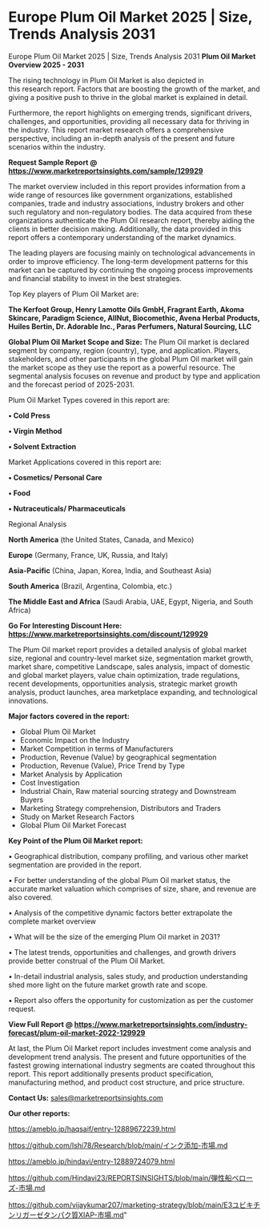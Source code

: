 # Europe Plum Oil Market 2025 | Size, Trends Analysis 2031
Europe Plum Oil Market 2025 | Size, Trends Analysis 2031
<Strong> Plum Oil Market Overview 2025 - 2031</strong>

The rising technology in Plum Oil Market is also depicted in this research report. Factors that are boosting the growth of the market, and giving a positive push to thrive in the global market is explained in detail.

Furthermore, the report highlights on emerging trends, significant drivers, challenges, and opportunities, providing all necessary data for thriving in the industry. This report market research offers a comprehensive perspective, including an in-depth analysis of the present and future scenarios within the industry.

<strong>Request Sample Report @ <a href=https://www.marketreportsinsights.com/sample/129929>https://www.marketreportsinsights.com/sample/129929</a></strong>

The market overview included in this report provides information from a wide range of resources like government organizations, established companies, trade and industry associations, industry brokers and other such regulatory and non-regulatory bodies. The data acquired from these organizations authenticate the Plum Oil research report, thereby aiding the clients in better decision making. Additionally, the data provided in this report offers a contemporary understanding of the market dynamics.

The leading players are focusing mainly on technological advancements in order to improve efficiency. The long-term development patterns for this market can be captured by continuing the ongoing process improvements and financial stability to invest in the best strategies.

Top Key players of Plum Oil Market are:

<strong>The Kerfoot Group, Henry Lamotte Oils GmbH, Fragrant Earth, Akoma Skincare, Paradigm Science, AllNut, Biocomethic, Avena Herbal Products, Huiles Bertin, Dr. Adorable Inc., Paras Perfumers, Natural Sourcing, LLC</strong>

<strong><b>Global Plum Oil Market Scope and Size:</b></strong>
The Plum Oil market is declared segment by company, region (country), type, and application. Players, stakeholders, and other participants in the global Plum Oil market will gain the market scope as they use the report as a powerful resource. The segmental analysis focuses on revenue and product by type and application and the forecast period of 2025-2031.

Plum Oil Market Types covered in this report are:

<strong>• Cold Press

• Virgin Method

• Solvent Extraction</strong>

Market Applications covered in this report are:

<strong>• Cosmetics/ Personal Care

• Food

• Nutraceuticals/ Pharmaceuticals</strong> 

Regional Analysis

<strong>North America</strong> (the United States, Canada, and Mexico)

<strong>Europe</strong> (Germany, France, UK, Russia, and Italy)

<strong>Asia-Pacific</strong> (China, Japan, Korea, India, and Southeast Asia)

<strong>South America</strong> (Brazil, Argentina, Colombia, etc.)

<strong>The Middle East and Africa</strong> (Saudi Arabia, UAE, Egypt, Nigeria, and South Africa)

<strong>Go For Interesting Discount Here: <a href=https://www.marketreportsinsights.com/discount/129929>https://www.marketreportsinsights.com/discount/129929</a></strong>

The Plum Oil market report provides a detailed analysis of global market size, regional and country-level market size, segmentation market growth, market share, competitive Landscape, sales analysis, impact of domestic and global market players, value chain optimization, trade regulations, recent developments, opportunities analysis, strategic market growth analysis, product launches, area marketplace expanding, and technological innovations.

<strong><b>Major factors covered in the report:</b></strong>
<ul>
  <li>Global Plum Oil Market </li>
  <li>Economic Impact on the Industry</li>
  <li>Market Competition in terms of Manufacturers</li>
  <li>Production, Revenue (Value) by geographical segmentation</li>
  <li>Production, Revenue (Value), Price Trend by Type</li>
  <li>Market Analysis by Application</li>
  <li>Cost Investigation</li>
  <li>Industrial Chain, Raw material sourcing strategy and Downstream Buyers</li>
  <li>Marketing Strategy comprehension, Distributors and Traders</li>
  <li>Study on Market Research Factors</li>
  <li>Global Plum Oil Market Forecast</li>
</ul>

<strong><b>Key Point of the Plum Oil Market report:</b></strong>

• Geographical distribution, company profiling, and various other market segmentation are provided in the report.

• For better understanding of the global Plum Oil market status, the accurate market valuation which comprises of size, share, and revenue are also covered.

• Analysis of the competitive dynamic factors better extrapolate the complete market overview

• What will be the size of the emerging Plum Oil market in 2031?

• The latest trends, opportunities and challenges, and growth drivers provide better construal of the Plum Oil Market.

• In-detail industrial analysis, sales study, and production understanding shed more light on the future market growth rate and scope.

• Report also offers the opportunity for customization as per the customer request.

<strong><b>View Full Report @ <a href=https://www.marketreportsinsights.com/industry-forecast/plum-oil-market-2022-129929>https://www.marketreportsinsights.com/industry-forecast/plum-oil-market-2022-129929</a></b></strong>


At last, the Plum Oil Market report includes investment come analysis and development trend analysis. The present and future opportunities of the fastest growing international industry segments are coated throughout this report. This report additionally presents product specification, manufacturing method, and product cost structure, and price structure.

<strong>Contact Us:</strong>
sales@marketreportsinsights.com

<strong>Our other reports:</strong>

<a href=https://ameblo.jp/haqsaif/entry-12889672239.html>https://ameblo.jp/haqsaif/entry-12889672239.html</a>

<a href=https://github.com/Ishi78/Research/blob/main/インク添加-市場.md>https://github.com/Ishi78/Research/blob/main/インク添加-市場.md</a>

<a href=https://ameblo.jp/hindavi/entry-12889724079.html>https://ameblo.jp/hindavi/entry-12889724079.html</a>

<a href=https://github.com/Hindavi23/REPORTSINSIGHTS/blob/main/弾性船ベローズ-市場.md>https://github.com/Hindavi23/REPORTSINSIGHTS/blob/main/弾性船ベローズ-市場.md</a>

<a href=https://github.com/vijaykumar207/marketing-strategy/blob/main/E3ユビキチンリガーゼタンパク質XIAP-市場.md>https://github.com/vijaykumar207/marketing-strategy/blob/main/E3ユビキチンリガーゼタンパク質XIAP-市場.md</a>"
